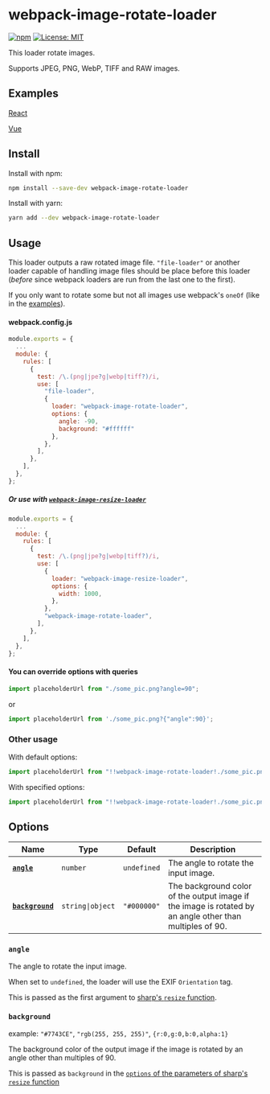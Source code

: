 # webpack-image-rotate-loader

[![npm](https://img.shields.io/npm/v/webpack-image-rotate-loader?style=flat)](https://www.npmjs.com/package/webpack-image-rotate-loader) [![License: MIT](https://img.shields.io/badge/License-MIT-green.svg?style=flat)](https://opensource.org/licenses/MIT)

This loader rotate images.

Supports JPEG, PNG, WebP, TIFF and RAW images.

## Examples

[React](https://github.com/Calvin-LL/webpack-image-rotate-loader/tree/main/examples/react)

[Vue](https://github.com/Calvin-LL/webpack-image-rotate-loader/tree/main/examples/vue)

## Install

Install with npm:

```bash
npm install --save-dev webpack-image-rotate-loader
```

Install with yarn:

```bash
yarn add --dev webpack-image-rotate-loader
```

## Usage

This loader outputs a raw rotated image file. `"file-loader"` or another loader capable of handling image files should be place before this loader (_before_ since webpack loaders are run from the last one to the first).

If you only want to rotate some but not all images use webpack's `oneOf` (like in the [examples](#examples)).

#### webpack.config.js

```javascript
module.exports = {
  ...
  module: {
    rules: [
      {
        test: /\.(png|jpe?g|webp|tiff?)/i,
        use: [
          "file-loader",
          {
            loader: "webpack-image-rotate-loader",
            options: {
              angle: -90,
              background: "#ffffff"
            },
          },
        ],
      },
    ],
  },
};

```

##### Or use with [`webpack-image-resize-loader`](https://github.com/Calvin-LL/webpack-image-resize-loader)

```javascript
module.exports = {
  ...
  module: {
    rules: [
      {
        test: /\.(png|jpe?g|webp|tiff?)/i,
        use: [
          {
            loader: "webpack-image-resize-loader",
            options: {
              width: 1000,
            },
          },
          "webpack-image-rotate-loader",
        ],
      },
    ],
  },
};

```

#### You can override options with queries

```javascript
import placeholderUrl from "./some_pic.png?angle=90";
```

or

```javascript
import placeholderUrl from './some_pic.png?{"angle":90}';
```

### Other usage

With default options:

```javascript
import placeholderUrl from "!!webpack-image-rotate-loader!./some_pic.png";
```

With specified options:

```javascript
import placeholderUrl from "!!webpack-image-rotate-loader!./some_pic.png?angle=180";
```

## Options

| Name                            | Type             | Default     | Description                                                                                              |
| ------------------------------- | ---------------- | ----------- | -------------------------------------------------------------------------------------------------------- |
| **[`angle`](#angle)**           | `number`         | `undefined` | The angle to rotate the input image.                                                                     |
| **[`background`](#background)** | `string\|object` | `"#000000"` | The background color of the output image if the image is rotated by an angle other than multiples of 90. |

### `angle`

The angle to rotate the input image.

When set to `undefined`, the loader will use the EXIF `Orientation` tag.

This is passed as the first argument to [sharp's `resize` function](https://sharp.pixelplumbing.com/api-operation#rotate).

### `background`

example: `"#7743CE"`, `"rgb(255, 255, 255)"`, `{r:0,g:0,b:0,alpha:1}`

The background color of the output image if the image is rotated by an angle other than multiples of 90.

This is passed as `background` in the [`options` of the parameters of sharp's `resize` function](https://sharp.pixelplumbing.com/api-operation#rotate)

